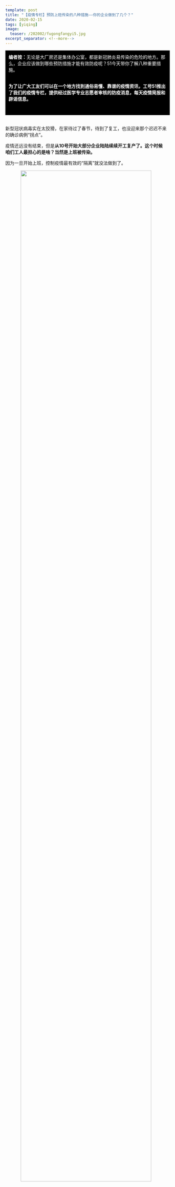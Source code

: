 ```yaml
---
template: post
title: "【疫情专栏】预防上班传染的八种措施——你的企业做到了几个？"
date: 2020-02-15
tags: [yiqing]
image:
  teaser: /202002/fugongfangyi5.jpg
excerpt_separator: <!--more-->
---
```


<div style="width:98%;padding:10px;background-color:black;color:white;margin:0;">
<strong>编者按：</strong>无论是大厂房还是集体办公室，都是新冠肺炎易传染的危险的地方。那么，企业应该做到哪些预防措施才能有效防疫呢？51今天带你了解八种重要措施。<br><br>

<strong>为了让广大工友们可以在一个地方找到通俗易懂、靠谱的疫情资讯，工号51推出了我们的疫情专栏，提供经过医学专业志愿者审核的防疫消息，每天疫情简报和辟谣信息。</strong><br><br>
</div><br>

新型冠状病毒实在太狡猾，在家待过了春节，待到了复工，也没迎来那个迟迟不来的确诊病例“拐点”。

疫情还远没有结束，但是**从10号开始大部分企业陆陆续续开工复产了。这个时候咱们工人最担心的是啥？当然是上班被传染。**

因为一旦开始上班，控制疫情最有效的“隔离”就没法做到了。

<div style="text-align:center"><img src="/images/202002/fugongfangyi.jpg" width="90%"></div><br>

四面八方的人坐了火车回到厂里，谁知道哪个人在家接触了携带病毒的亲戚邻居，谁又知道乘坐的火车、汽车里都有什么人？就算到了公司当地隔离满14天再上班，上下班坐公交、合租室友、超市购物，哪一个没有在接触到病毒的风险？

车间里工位密集，空气流通又不好，<strong><span style="color:red">平时有个流感，大家都经常彼此传染，更别说是和患者一起买菜15秒就能被感染的新型冠状病毒了。</span></strong>宿舍、餐厅乃至卫生间更衣间，一样会成为大规模交叉感染的危险地带。只要有一个人感染，全车间乃至全厂的工友恐怕都麻烦了。

<div style="text-align:center"><img src="/images/202002/fugongfangyi1.jpg" width="90%"></div><br>

**这种情况下，工厂如果不做好卫生防护，就是在草芥人命！**

<div style="text-align:center"><img src="/images/202002/fugongfangyi2.jpg" width="90%"></div><br>

<div style="text-align:center;color:grey"><img src="/images/202002/fugongfangyi3.jpg" width="90%"><br>武汉市一工厂的通知，该厂从10号开始已经陆陆续续叫员工上班</div><br>

工人冒着被传染的风险上班，帮老板赚钱，老板就必须做好厂内的防疫工作，这是政府对他的要求，更是厂方应尽的责任和义务。那么，为了保障工人的安全，厂方必须做到哪些准备，你所在的厂又有没有**做好**呢？（人命关天，不是要做，而是要**做好**）



<div style="text-align:center;background-color:darkblue;color:white"><strong>  一、人员排查——要认真！  </strong></div>

调查员工的假期去向，疫区和确诊、疑似人员接触史，相关人员隔离观察14天后才能进入厂区，是各地政府对企业的要求，相信很多企业都在做。

但是，有工友告诉我们，工厂调查不认真，只是走个形式而已。问一句你是不是从湖北回来，有没有接触过湖北人就了事了，即便有人不自觉，本来有接触史但说自己没有，也能很容易蒙混过关。

工厂糊弄调查，实际上糊弄的是工友们的健康。如果认真做调查，应该要求员工填写**春节去向排查表、接触人员调查表，提供车票证明**（确认从哪来，到达的日期）、**同乘密切接触者查询结果**（证明没有和病例在高铁、火车上一起坐过车）。

<div style="text-align:center"><img src="/images/202002/fugongfangyi4.jpg" width="90%"></div><br>



<div style="text-align:center;background-color:darkblue;color:white"><strong>  二、为员工准备口罩  </strong></div>

预防千万条，口罩第一条。**为职工发放口罩**是从中央发改委到各地对企业最基本的要求，要是连口罩都不发，这老板也是嚣张得可以了。

口罩可不是为了应付检查和让咱们安心回来上班的道具，**有的公司只提供刚上班两三天，这是不可以的**，必须提供到疫情结束。

由于目前全球口罩都不够用，符合防护标准的口罩太难买到，全部企业都为员工配备医用外科口罩也不现实。但是质量尚可的一次性医用口罩等其他型号的口罩，应该保证每天至少一个。

并且，为员工准备=免费，不是让员工自己出钱企业代购！



<div style="text-align:center;background-color:darkblue;color:white"><strong>  三、做好消毒、通风  </strong></div>

光有口罩还不够，因为除了飞沫传播，接触传播也是一大传播渠道。

车间、更衣间、宿舍等公共区域每天开班前和开班后应当用含氯消毒液消毒至少两次（很多服装、皮具、化工厂和使用大型机械的工厂使用酒精会诱发火灾，所以这里我们推荐使用含氯消毒液）。**柜门、车间门、楼梯扶手、电梯按钮、打卡机**等公共接触物品专人负责每天清洁，尤其做好卫生间、食堂的重点消毒。

气溶胶的传播同样存在可能。如果有人不幸感染，而他说话、打喷嚏排出的病毒在空气中形成颗粒悬浮，正赶上车间内空气流动不畅没法及时散开，同车间作业的工友就会因为一次性接触大量病毒被感染。所以，时常开窗通风换气同样很重要。

**中央空调不是必需的话就不要开启**，病毒在空调作用下传播距离明显增加，可以通过共同的唤起管道一个车间扩散到另一个车间，“一人生病，全楼感染”。2003年SARS爆发时，香港的淘大花园出现一栋楼322人集中感染42人死亡的惨剧，罪魁祸首之一就是上下楼通用的通风道。


<div style="text-align:center;background-color:darkblue;color:white"><strong>  四、吃饭怎么办？  </strong></div>

有句标语是这么写的：“出来聚会的是无耻之徒”，可如果做不好防护，**每顿饭都会变成一次大型聚会啊！**

有条件的公司为员工提供一次性盒饭，没有条件的也必须做到分餐制、餐具使用过后高温消毒。

由于吃饭时候肯定会摘口罩，所以要么错峰就餐保证人与人之间距离很远，要么在每个座位间设置挡板

<div style="text-align:center;color:grey"><img src="/images/202002/fugongfangyi5.jpg" width="90%"><br>用硬纸板把餐桌隔成类似卡座的结构，值得借鉴</div><br>

当然，凑在一起总归是不好，**最好的办法就是打完饭回宿舍吃**，或者食堂在下班时间直接送盒饭给工友回宿舍吃，这样最安全，工友们可以向领导建议。但是平时半个小时，四十分钟的吃饭时间只够一路小跑到食堂吃完才回去，厂方得给我们**延长就餐时间**。



<div style="text-align:center;background-color:darkblue;color:white"><strong>  五、健康状况监测和疫情应对  </strong></div>

工厂每日应该在入口处量体温，出现发烧、咳嗽等疑似症状的任何人**（不论是工友还是领导、客户一视同仁）**立即停止工作，到隔离点观察，并尽快佩戴口罩就医。

一旦有工友被诊断为（疑似）新冠肺炎，除了隔离密切接触的工友外，**厂方必须马上向全厂员工公开患者和密切接触者的信息、活动轨迹，告知传播风险，不得隐瞒！**

平时，工厂可以贿赂安监局官员，瞒下重大生产安全隐患；如今，我们同样不排除有些厂，特别是有后台的厂，为了自己的利益，瞒报或者迟报工人的感染情况，把事情捂住压住，让其他人员继续上班。

<div style="text-align:center"><img src="/images/202002/fugongfangyi6.jpg" width="90%"></div><br>



<div style="text-align:center;background-color:darkblue;color:white"><strong>  六、准备隔离点  </strong></div>

集中隔离医学观察点的选点条件：

<div style="width:98%;padding:10px;background-color:lightblue;margin:0;">
1、和企业办公区、居住区有一定距离或相对独立，可控制人员进出<br><br>

2、观察店内住宿房间必须为独立空调系统、卫生设施，房间数量满足单独隔离<br><br>

3、具有良好的通讯设施、上网设备及办公设施<br><br>

4、有专职的驻点工作人员，有条件的可配备驻点医务人员。有足够的后勤服务人员、有相关污水及医疗废物处理措施，有足够的消毒设施
</div><br>

除了这些，还需要严格管理，禁止隔离区人员进入其他宿舍区和厂区，保证隔离区与非隔离区的饭菜供应、餐具使用区分开，实行送饭上门，隔离区放置过的菜品不再拿给非隔离区的工友食用。

隔离不严格，等于不隔离。



<div style="text-align:center;background-color:darkblue;color:white"><strong>  七、宿舍安排  </strong></div>

六人间、八人间的宿舍，又是吃饭、睡觉的地方，大家彼此之间是没法保持距离的。而且，目前很多工厂同一个生产线的人都不住在一起，而是打乱了，不同组、不同车间甚至不同栋厂房（事业群）的人住在一起。**如果是富士康那种宿舍分配方式，一旦一人不幸被感染，病毒就会很快蔓延到整个厂！**

所以，即便复工时疫情已经有所缓和，**厂方仍有必要为员工提供单人宿舍，或者按组、按车间分配宿舍集中居住。**对宿舍进行单人隔离的简易改造也是不错的办法。

<div style="text-align:center"><img src="/images/202002/fugongfangyi7.jpg" width="90%"></div><br>



<div style="text-align:center;background-color:darkblue;color:white"><strong>  八、防疫宣传和封闭管理  </strong></div>

一个厂内，不能保证人人都有卫生意识，如果有人不自觉，随地吐痰吐口水，不佩戴口罩，下班出去乱跑聚会，其他人的努力也可能功亏一篑。

**在复工前进行一次防疫培训，利用微信群、广播等对工友做好防疫宣传**，使全厂员工都能认识到疫情的严重性和防疫的重要性，自觉少外出、不扎堆、少串宿舍，做好个人卫生防护。

严格厂区管理，实行出入检查和体温登记制度，非本栋宿舍，本车间人员一律禁止入内。**但出入管理不能演变成非法禁闭，有的老板为了不出事，干脆不许员工出厂门，还威胁“谁出去就不要回来了”，那工友们的生活用品该如何采买？既然不许员工出去，那为什么那些经理主管就可以出去？**



<div style="text-align:center;background-color:darkblue;color:white"><strong>  九、其他  </strong></div>

勤洗手，需要在卫生间配备洗手液，保持距离排队上厕所、便后洗手需要**延长工间休息时间；**

少加班，不拖班，特殊时期活干完就分散下班，**取消排队打卡和指纹打卡，避免下班时车间出入口、更衣室内人流密集；**

**取消早晚会和每周一次的车间大会**，如果实在需要，**线上召开，点名采取其他方式；**

**多提供几件换洗的工服工帽，**员工因为换洗没干而没穿工服的，不惩罚。



<strong>我们奉劝诸位老板，不要为了那一点眼前的利益，抱着侥幸心理，把工人的性命看得一文不值。</strong>其实糊弄防疫，应付检查，一旦爆发了聚集性感染，到头来就变成了糊弄自己。

<strong><span style="color:red">我们的命得我们自己保。</span></strong>咱们工人也得多留心观察一下，对照着上面的措施监督自己厂哪里没有做到。这是事关咱们生命安全的问题，可千万别不好意思跟领导要求。

<strong>如果已经有人感染厂方还不采取措施，咱工友们可以以 <span style="color:red">拒绝上班</span> 去回应！</strong>

这份“厂方防疫必做”是51根据工厂的特点、深圳、苏州等市对企业卫生防护的要求，还有认识的工友的反馈整理出来的，<strong>有再想到的地方或者值得借鉴的厂内防疫办法，大伙可以加51小编继续补充；并且，你也可以在评论区讲述你对你们厂防疫存在的不满，爆料复工后集体感染的恶劣事件。</strong>

<strong><span style="color:red">小编还邀请你扫码进群，继续交流上班该怎么防护，如何向厂方争取。</span></strong>

